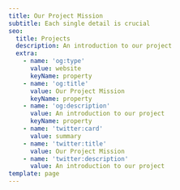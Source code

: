 ```yaml
---
title: Our Project Mission
subtitle: Each single detail is crucial
seo:
  title: Projects
  description: An introduction to our project
  extra:
    - name: 'og:type'
      value: website
      keyName: property
    - name: 'og:title'
      value: Our Project Mission
      keyName: property
    - name: 'og:description'
      value: An introduction to our project
      keyName: property
    - name: 'twitter:card'
      value: summary
    - name: 'twitter:title'
      value: Our Project Mission
    - name: 'twitter:description'
      value: An introduction to our project
template: page
---
```

